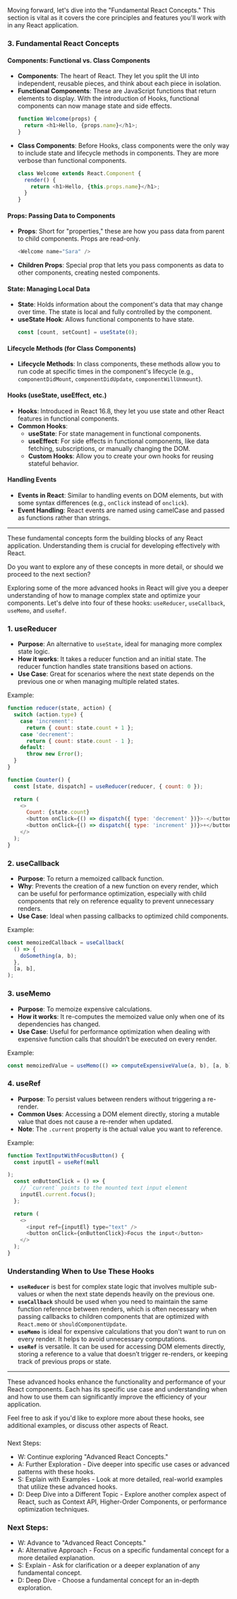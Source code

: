 Moving forward, let's dive into the "Fundamental React Concepts." This section is vital as it covers the core principles and features you'll work with in any React application.

### 3. Fundamental React Concepts

#### Components: Functional vs. Class Components
- **Components**: The heart of React. They let you split the UI into independent, reusable pieces, and think about each piece in isolation.
- **Functional Components**: These are JavaScript functions that return elements to display. With the introduction of Hooks, functional components can now manage state and side effects.
  ```javascript
  function Welcome(props) {
    return <h1>Hello, {props.name}</h1>;
  }
  ```
- **Class Components**: Before Hooks, class components were the only way to include state and lifecycle methods in components. They are more verbose than functional components.
  ```javascript
  class Welcome extends React.Component {
    render() {
      return <h1>Hello, {this.props.name}</h1>;
    }
  }
  ```

#### Props: Passing Data to Components
- **Props**: Short for "properties," these are how you pass data from parent to child components. Props are read-only.
  ```javascript
  <Welcome name="Sara" />
  ```
- **Children Props**: Special prop that lets you pass components as data to other components, creating nested components.

#### State: Managing Local Data
- **State**: Holds information about the component's data that may change over time. The state is local and fully controlled by the component.
- **useState Hook**: Allows functional components to have state.
  ```javascript
  const [count, setCount] = useState(0);
  ```

#### Lifecycle Methods (for Class Components)
- **Lifecycle Methods**: In class components, these methods allow you to run code at specific times in the component's lifecycle (e.g., `componentDidMount`, `componentDidUpdate`, `componentWillUnmount`).

#### Hooks (useState, useEffect, etc.)
- **Hooks**: Introduced in React 16.8, they let you use state and other React features in functional components.
- **Common Hooks**:
  - **useState**: For state management in functional components.
  - **useEffect**: For side effects in functional components, like data fetching, subscriptions, or manually changing the DOM.
  - **Custom Hooks**: Allow you to create your own hooks for reusing stateful behavior.

#### Handling Events
- **Events in React**: Similar to handling events on DOM elements, but with some syntax differences (e.g., `onClick` instead of `onclick`).
- **Event Handling**: React events are named using camelCase and passed as functions rather than strings.

---

These fundamental concepts form the building blocks of any React application. Understanding them is crucial for developing effectively with React.

Do you want to explore any of these concepts in more detail, or should we proceed to the next section?


Exploring some of the more advanced hooks in React will give you a deeper understanding of how to manage complex state and optimize your components. Let's delve into four of these hooks: `useReducer`, `useCallback`, `useMemo`, and `useRef`.

### 1. useReducer
- **Purpose**: An alternative to `useState`, ideal for managing more complex state logic.
- **How it works**: It takes a reducer function and an initial state. The reducer function handles state transitions based on actions.
- **Use Case**: Great for scenarios where the next state depends on the previous one or when managing multiple related states.

Example:
```javascript
function reducer(state, action) {
  switch (action.type) {
    case 'increment':
      return { count: state.count + 1 };
    case 'decrement':
      return { count: state.count - 1 };
    default:
      throw new Error();
  }
}

function Counter() {
  const [state, dispatch] = useReducer(reducer, { count: 0 });

  return (
    <>
      Count: {state.count}
      <button onClick={() => dispatch({ type: 'decrement' })}>-</button>
      <button onClick={() => dispatch({ type: 'increment' })}>+</button>
    </>
  );
}
```

### 2. useCallback
- **Purpose**: To return a memoized callback function.
- **Why**: Prevents the creation of a new function on every render, which can be useful for performance optimization, especially with child components that rely on reference equality to prevent unnecessary renders.
- **Use Case**: Ideal when passing callbacks to optimized child components.

Example:
```javascript
const memoizedCallback = useCallback(
  () => {
    doSomething(a, b);
  },
  [a, b],
);
```

### 3. useMemo
- **Purpose**: To memoize expensive calculations.
- **How it works**: It re-computes the memoized value only when one of its dependencies has changed.
- **Use Case**: Useful for performance optimization when dealing with expensive function calls that shouldn’t be executed on every render.

Example:
```javascript
const memoizedValue = useMemo(() => computeExpensiveValue(a, b), [a, b]);
```

### 4. useRef
- **Purpose**: To persist values between renders without triggering a re-render.
- **Common Uses**: Accessing a DOM element directly, storing a mutable value that does not cause a re-render when updated.
- **Note**: The `.current` property is the actual value you want to reference.

Example:
```javascript
function TextInputWithFocusButton() {
  const inputEl = useRef(null

);
  const onButtonClick = () => {
    // `current` points to the mounted text input element
    inputEl.current.focus();
  };

  return (
    <>
      <input ref={inputEl} type="text" />
      <button onClick={onButtonClick}>Focus the input</button>
    </>
  );
}
```

### Understanding When to Use These Hooks
- **`useReducer`** is best for complex state logic that involves multiple sub-values or when the next state depends heavily on the previous one.
- **`useCallback`** should be used when you need to maintain the same function reference between renders, which is often necessary when passing callbacks to children components that are optimized with `React.memo` or `shouldComponentUpdate`.
- **`useMemo`** is ideal for expensive calculations that you don't want to run on every render. It helps to avoid unnecessary computations.
- **`useRef`** is versatile. It can be used for accessing DOM elements directly, storing a reference to a value that doesn’t trigger re-renders, or keeping track of previous props or state.

---

These advanced hooks enhance the functionality and performance of your React components. Each has its specific use case and understanding when and how to use them can significantly improve the efficiency of your application.

Feel free to ask if you'd like to explore more about these hooks, see additional examples, or discuss other aspects of React.

###

Next Steps:
- W: Continue exploring "Advanced React Concepts."
- A: Further Exploration - Dive deeper into specific use cases or advanced patterns with these hooks.
- S: Explain with Examples - Look at more detailed, real-world examples that utilize these advanced hooks.
- D: Deep Dive into a Different Topic - Explore another complex aspect of React, such as Context API, Higher-Order Components, or performance optimization techniques.

### Next Steps:
- W: Advance to "Advanced React Concepts."
- A: Alternative Approach - Focus on a specific fundamental concept for a more detailed explanation.
- S: Explain - Ask for clarification or a deeper explanation of any fundamental concept.
- D: Deep Dive - Choose a fundamental concept for an in-depth exploration.